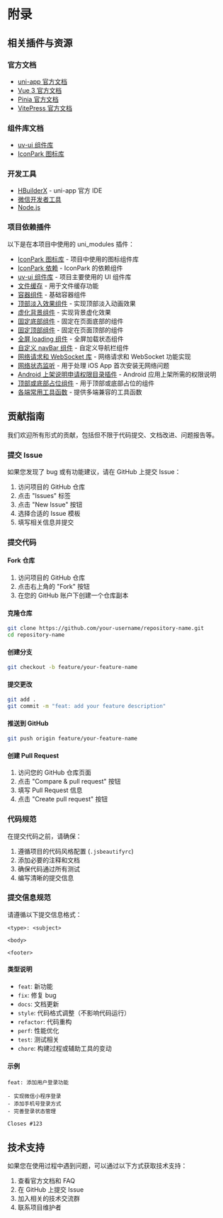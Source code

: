 # 附录

## 相关插件与资源

### 官方文档

- [uni-app 官方文档](https://uniapp.dcloud.io/)
- [Vue 3 官方文档](https://v3.vuejs.org/)
- [Pinia 官方文档](https://pinia.vuejs.org/)
- [VitePress 官方文档](https://vitepress.dev/)

### 组件库文档

- [uv-ui 组件库](https://www.uvui.cn/)
- [IconPark 图标库](https://iconpark.oceanengine.com/)

### 开发工具

- [HBuilderX](https://www.dcloud.io/hbuilderx.html) - uni-app 官方 IDE
- [微信开发者工具](https://developers.weixin.qq.com/miniprogram/dev/devtools/download.html)
- [Node.js](https://nodejs.org/)

### 项目依赖插件

以下是在本项目中使用的 uni_modules 插件：

- [IconPark 图标库](https://iconpark.oceanengine.com/official) - 项目中使用的图标组件库
- [IconPark 依赖](https://iconpark.oceanengine.com/official) - IconPark 的依赖组件
- [uv-ui 组件库](https://www.uvui.cn/components/intro.html) - 项目主要使用的 UI 组件库
- [文件缓存](https://ext.dcloud.net.cn/plugin?id=24221) - 用于文件缓存功能
- [容器组件](https://ext.dcloud.net.cn/plugin?id=20907) - 基础容器组件
- [顶部淡入效果组件](https://ext.dcloud.net.cn/plugin?id=20909) - 实现顶部淡入动画效果
- [虚化背景组件](https://ext.dcloud.net.cn/plugin?id=20956) - 实现背景虚化效果
- [固定底部组件](https://ext.dcloud.net.cn/plugin?id=20927) - 固定在页面底部的组件
- [固定顶部组件](https://ext.dcloud.net.cn/plugin?id=20928) - 固定在页面顶部的组件
- [全屏 loading 组件](https://ext.dcloud.net.cn/plugin?id=17704) - 全屏加载状态组件
- [自定义 navBar 组件](https://ext.dcloud.net.cn/plugin?id=20941) - 自定义导航栏组件
- [网络请求和 WebSocket 库](https://ext.dcloud.net.cn/plugin?id=15928) - 网络请求和 WebSocket 功能实现
- [网络状态监听](https://ext.dcloud.net.cn/plugin?id=25089) - 用于处理 iOS App 首次安装无网络问题
- [Android 上架说明申请权限目录插件](https://ext.dcloud.net.cn/plugin?id=22585) - Android 应用上架所需的权限说明
- [顶部或底部占位组件](https://ext.dcloud.net.cn/plugin?id=20959) - 用于顶部或底部占位的组件
- [各端常用工具函数](https://ext.dcloud.net.cn/plugin?id=20898) - 提供多端兼容的工具函数

## 贡献指南

我们欢迎所有形式的贡献，包括但不限于代码提交、文档改进、问题报告等。

### 提交 Issue

如果您发现了 bug 或有功能建议，请在 GitHub 上提交 Issue：

1. 访问项目的 GitHub 仓库
2. 点击 "Issues" 标签
3. 点击 "New Issue" 按钮
4. 选择合适的 Issue 模板
5. 填写相关信息并提交

### 提交代码

#### Fork 仓库

1. 访问项目的 GitHub 仓库
2. 点击右上角的 "Fork" 按钮
3. 在您的 GitHub 账户下创建一个仓库副本

#### 克隆仓库

```bash
git clone https://github.com/your-username/repository-name.git
cd repository-name
```

#### 创建分支

```bash
git checkout -b feature/your-feature-name
```

#### 提交更改

```bash
git add .
git commit -m "feat: add your feature description"
```

#### 推送到 GitHub

```bash
git push origin feature/your-feature-name
```

#### 创建 Pull Request

1. 访问您的 GitHub 仓库页面
2. 点击 "Compare & pull request" 按钮
3. 填写 Pull Request 信息
4. 点击 "Create pull request" 按钮

### 代码规范

在提交代码之前，请确保：

1. 遵循项目的代码风格配置 (`.jsbeautifyrc`)
2. 添加必要的注释和文档
3. 确保代码通过所有测试
4. 编写清晰的提交信息

### 提交信息规范

请遵循以下提交信息格式：

```
<type>: <subject>

<body>

<footer>
```

#### 类型说明

- `feat`: 新功能
- `fix`: 修复 bug
- `docs`: 文档更新
- `style`: 代码格式调整（不影响代码运行）
- `refactor`: 代码重构
- `perf`: 性能优化
- `test`: 测试相关
- `chore`: 构建过程或辅助工具的变动

#### 示例

```
feat: 添加用户登录功能

- 实现微信小程序登录
- 添加手机号登录方式
- 完善登录状态管理

Closes #123
```

## 技术支持

如果您在使用过程中遇到问题，可以通过以下方式获取技术支持：

1. 查看官方文档和 FAQ
2. 在 GitHub 上提交 Issue
3. 加入相关的技术交流群
4. 联系项目维护者
